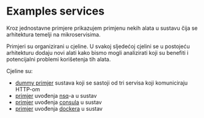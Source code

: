 # Examples services

Kroz jednostavne primjere prikazujem primjenu nekih alata u sustavu čija se arhitektura temelji na mikroservisima. 

Primjeri su organizirani u cjeline. U svakoj sljedećoj cjelini se u postojeću arhitekturu dodaju novi alati kako bismo mogli analizirati koji su benefiti i potencijalni problemi korišetenja tih alata.

Cjeline su:

- [dummy primjer](./01-http) sustava koji se sastoji od tri servisa koji komuniciraju HTTP-om
- [primjer](./02-nsq) uvođenja [nsq](http://nsq.io/)-a u sustav
- [primjer](./03-consul) uvođenja [consula](https://www.consul.io/) u sustav
- [primjer](./04-docker) uvođenja [dockera](https://www.docker.com/) u sustav
 